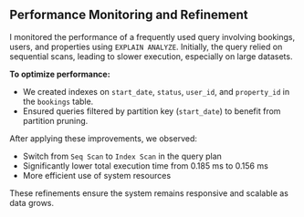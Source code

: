 ## Performance Monitoring and Refinement
I monitored the performance of a frequently used query involving bookings, users, and properties using `EXPLAIN ANALYZE`. Initially, the query relied on sequential scans, leading to slower execution, especially on large datasets.

**To optimize performance:**
- We created indexes on `start_date`, `status`, `user_id`, and `property_id` in the `bookings` table.
- Ensured queries filtered by partition key (`start_date`) to benefit from partition pruning.

After applying these improvements, we observed:
- Switch from `Seq Scan` to `Index Scan` in the query plan
- Significantly lower total execution time from 0.185 ms to 0.156 ms
- More efficient use of system resources

These refinements ensure the system remains responsive and scalable as data grows.
